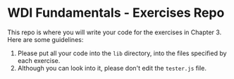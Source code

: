 # WDI Fundamentals - Exercises Repo

This repo is where you will write your code for the exercises in Chapter 3. Here are some guidelines:
1. Please put all your code into the `lib` directory, into the files specified by each exercise.
2. Although you can look into it, please don't edit the `tester.js` file.
